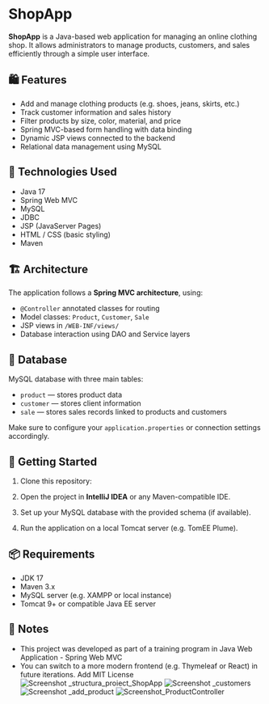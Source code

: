 # ShopApp

**ShopApp** is a Java-based web application for managing an online clothing shop. It allows administrators to manage products, customers, and sales efficiently through a simple user interface.

## 🛍️ Features

- Add and manage clothing products (e.g. shoes, jeans, skirts, etc.)
- Track customer information and sales history
- Filter products by size, color, material, and price
- Spring MVC-based form handling with data binding
- Dynamic JSP views connected to the backend
- Relational data management using MySQL

## 🧰 Technologies Used

- Java 17
- Spring Web MVC
- MySQL
- JDBC
- JSP (JavaServer Pages)
- HTML / CSS (basic styling)
- Maven

## 🏗️ Architecture

The application follows a **Spring MVC architecture**, using:

- `@Controller` annotated classes for routing
- Model classes: `Product`, `Customer`, `Sale`
- JSP views in `/WEB-INF/views/`
- Database interaction using DAO and Service layers

## 💾 Database

MySQL database with three main tables:

- `product` — stores product data
- `customer` — stores client information
- `sale` — stores sales records linked to products and customers

Make sure to configure your `application.properties` or connection settings accordingly.

## 🚀 Getting Started

1. Clone this repository:
2. Open the project in **IntelliJ IDEA** or any Maven-compatible IDE.

3. Set up your MySQL database with the provided schema (if available).

4. Run the application on a local Tomcat server (e.g. TomEE Plume).

## 📦 Requirements

- JDK 17
- Maven 3.x
- MySQL server (e.g. XAMPP or local instance)
- Tomcat 9+ or compatible Java EE server

## 📌 Notes

- This project was developed as part of a training program in Java Web Application - Spring Web MVC
- You can switch to a more modern frontend (e.g. Thymeleaf or React) in future iterations.
Add MIT License
![Screenshot _structura_proiect_ShopApp](https://github.com/user-attachments/assets/0768bb88-5b56-4dd6-9769-f8ef075fdd92)
![Screenshot _customers](https://github.com/user-attachments/assets/e766ec01-29fa-4a3c-bdd2-7b6c48325fe8)
![Screenshot _add_product](https://github.com/user-attachments/assets/078bdd0a-dcce-455b-8942-209ca8bc893b)
![Screenshot_ProductController](https://github.com/user-attachments/assets/346faf6f-f7f1-4894-b8e5-ce2def8940a1)
